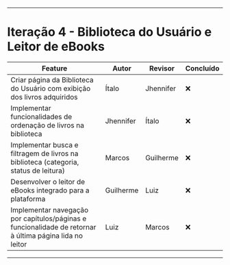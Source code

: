 
---

# Iteração 4 - Biblioteca do Usuário e Leitor de eBooks

| Feature                                                                        | Autor     | Revisor   | Concluído |
| ------------------------------------------------------------------------------ | --------- | --------- | --------- |
| Criar página da Biblioteca do Usuário com exibição dos livros adquiridos     | Ítalo |Jhennifer| ❌
| Implementar funcionalidades de ordenação de livros na biblioteca                       | Jhennifer    |Ítalo | ❌
| Implementar busca e filtragem de livros na biblioteca (categoria, status de leitura) | Marcos      |Guilherme|  ❌
| Desenvolver o leitor de eBooks integrado para a plataforma | Guilherme |Luiz| ❌
| Implementar navegação por capítulos/páginas e funcionalidade de retornar à última página lida no leitor        |  Luiz   |Marcos | ❌

---
